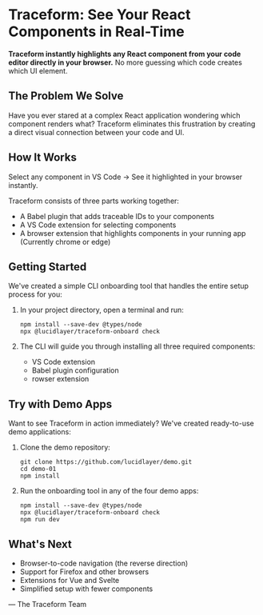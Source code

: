 # Traceform: See Your React Components in Real-Time

**Traceform instantly highlights any React component from your code editor directly in your browser.** No more guessing which code creates which UI element.

## The Problem We Solve

Have you ever stared at a complex React application wondering which component renders what? Traceform eliminates this frustration by creating a direct visual connection between your code and UI.

## How It Works

Select any component in VS Code → See it highlighted in your browser instantly.

Traceform consists of three parts working together:
- A Babel plugin that adds traceable IDs to your components
- A VS Code extension for selecting components
- A browser extension that highlights components in your running app (Currently chrome or edge)

## Getting Started

We've created a simple CLI onboarding tool that handles the entire setup process for you:

1. In your project directory, open a terminal and run:
   ```
   npm install --save-dev @types/node
   npx @lucidlayer/traceform-onboard check
   ```

2. The CLI will guide you through installing all three required components:
   - VS Code extension
   - Babel plugin configuration
   - rowser extension

## Try with Demo Apps

Want to see Traceform in action immediately? We've created ready-to-use demo applications:

1. Clone the demo repository:
   ```
   git clone https://github.com/lucidlayer/demo.git
   cd demo-01
   npm install
   ```

2. Run the onboarding tool in any of the four demo apps:
   ```
   npm install --save-dev @types/node
   npx @lucidlayer/traceform-onboard check
   npm run dev
   ```

## What's Next

- Browser-to-code navigation (the reverse direction)
- Support for Firefox and other browsers
- Extensions for Vue and Svelte
- Simplified setup with fewer components

— The Traceform Team
